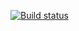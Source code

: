 [![Build status](https://ci.appveyor.com/api/projects/status/c9avivk9cyp6rawc?svg=true)](https://ci.appveyor.com/project/Dukilogu/selenide)